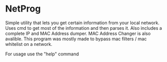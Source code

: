 # NetProg
Simple utility that lets you get certain information from your local network. 
Uses cmd to get most of the information and then parses it. Also includes a 
complete IP and MAC Address dumper. MAC Address Changer is also avalible.
This program was mostly made to bypass mac filters / mac whitelist on a network.

For usage use the "help" command
